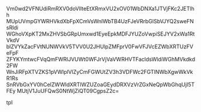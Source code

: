 Vm0wd2VFNUdiRmRXV0doVllteEtXRmxVU2xOV01WbDNXa1JTVjFKc2JETlhh
MUpUVmpGYWRHVkdXbFpXCmVsWnlWbTB4UzFJeVRrbGlSbVJYQ2sweFNsRldi
WGhoVXpKT2MxZHVSbGRpUmxwd1EyeEpkMDFJYUZoVwpiSEJYV2xWa1RtVkdV
blZVYkZacFVtNUNWVkV5TVV0U2JHUlpZMFprV0FwVFJVcEZWbXRTUzFVeFpF
ZFYKYmtwcFVqQmFWRlJVUWt0WFJrVjVaVWRHVTFacldsWldiWGhMVkdkd2FW
WnJiRFpXTVZKS1pVWlplVlZyCmFGWUtZV3h3VDFWc2FGTlNWbXgwWkVkR1Rs
SnRVbGxYV0hCelZWWldXRTlWZUZoaGEydDRXVzVrZGxNeQpWbGhqUjI5TFEy
MUtjV1JuUFQwS0NtWjZiQT09CgpsZ2c=

tpl